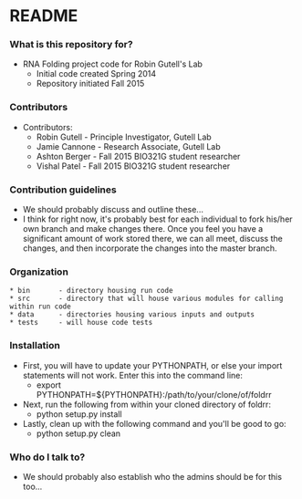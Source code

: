 # README #

### What is this repository for? ###

* RNA Folding project code for Robin Gutell's Lab
	* Initial code created Spring 2014
	* Repository initiated Fall 2015

### Contributors ###

* Contributors:
	* Robin Gutell		- Principle Investigator, Gutell Lab
	* Jamie Cannone		- Research Associate, Gutell Lab
	* Ashton Berger		- Fall 2015 BIO321G student researcher
	* Vishal Patel		- Fall 2015 BIO321G student researcher

### Contribution guidelines ###

* We should probably discuss and outline these...
* I think for right now, it's probably best for each individual to fork his/her own branch and make changes there. Once you feel you have a significant amount of work stored there, we can all meet, discuss the changes, and then incorporate the changes into the master branch.

### Organization ###
	* bin		- directory housing run code
	* src		- directory that will house various modules for calling within run code
	* data		- directories housing various inputs and outputs 
	* tests		- will house code tests

### Installation ###
* First, you will have to update your PYTHONPATH, or else your import statements will not work. Enter this into the command line:
	* export PYTHONPATH=${PYTHONPATH}:/path/to/your/clone/of/foldrr
* Next, run the following from within your cloned directory of foldrr:
	* python setup.py install
* Lastly, clean up with the following command and you'll be good to go:
	* python setup.py clean

### Who do I talk to? ###

* We should probably also establish who the admins should be for this too...